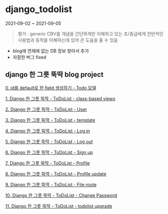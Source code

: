 # django_todolist
2021-09-02 ~ 2021-09-05

> 평가 : generic CBV를 개념을 간단하게만 이해하고 있는 초/중급에게 전반적인 사용법과 동작을 이해하는데 있어 큰 도움을 줄 수 있음 

- blog에 연재에 없는 DB 정보 찾아서 추가
- 자잘한 버그 fixed

## django 한 그릇 뚝딱 blog project

[0. id를 default로 한 field 생성하기 - Todo 모델](https://velog.io/@donghyeon981214/id%EB%A5%BC-default%EB%A1%9C-%ED%95%9C-field-%EC%83%9D%EC%84%B1%ED%95%98%EA%B8%B0)

[1. Django 한 그릇 뚝딱 - ToDoList - class-based views](https://velog.io/@donghyeon981214/Django-%ED%95%9C-%EA%B7%B8%EB%A6%87-%EB%9A%9D%EB%94%B1-ToDoList-class-based-views)

[2. Django 한 그릇 뚝딱 - ToDoList - User](https://velog.io/@donghyeon981214/Django-%ED%95%9C-%EA%B7%B8%EB%A6%87-%EB%9A%9D%EB%94%B1-ToDoList-User)

[3. Django 한 그릇 뚝딱 - ToDoList - template](https://velog.io/@donghyeon981214/Django-%ED%95%9C-%EA%B7%B8%EB%A6%87-%EB%9A%9D%EB%94%B1-ToDoList-template)

[4. Django 한 그릇 뚝딱 - ToDoList - Log in](https://velog.io/@donghyeon981214/Django-%ED%95%9C-%EA%B7%B8%EB%A6%87-%EB%9A%9D%EB%94%B1-ToDoList-Log-in-Log-out)

[5. Django 한 그릇 뚝딱 - ToDoList - Log out](https://velog.io/@donghyeon981214/Django-%ED%95%9C-%EA%B7%B8%EB%A6%87-%EB%9A%9D%EB%94%B1-ToDoList-Log-out)

[6. Django 한 그릇 뚝딱 - ToDoList - Sign up](https://velog.io/@donghyeon981214/Django-%ED%95%9C-%EA%B7%B8%EB%A6%87-%EB%9A%9D%EB%94%B1-ToDoList-Sign-up)

[7. Django 한 그릇 뚝딱 - ToDoList - Profile](https://velog.io/@donghyeon981214/Django-%ED%95%9C-%EA%B7%B8%EB%A6%87-%EB%9A%9D%EB%94%B1-ToDoList-Profile)

[8. Django 한 그릇 뚝딱 - ToDoList - Profile update](https://velog.io/@donghyeon981214/Django-%ED%95%9C-%EA%B7%B8%EB%A6%87-%EB%9A%9D%EB%94%B1-ToDoList-Profile-update)

[9. Django 한 그릇 뚝딱 - ToDoList - File route](https://velog.io/@donghyeon981214/Django-%ED%95%9C-%EA%B7%B8%EB%A6%87-%EB%9A%9D%EB%94%B1-ToDoList-File-route)

[10. Django 한 그릇 뚝딱 - ToDoList - Change Password](https://velog.io/@donghyeon981214/Django-%ED%95%9C-%EA%B7%B8%EB%A6%87-%EB%9A%9D%EB%94%B1-ToDoList-Change-Password)

[11. Django 한 그릇 뚝딱 - ToDoList - todolist upgrade](https://velog.io/@donghyeon981214/Django-%ED%95%9C-%EA%B7%B8%EB%A6%87-%EB%9A%9D%EB%94%B1-ToDoList-todolist-upgrade)

